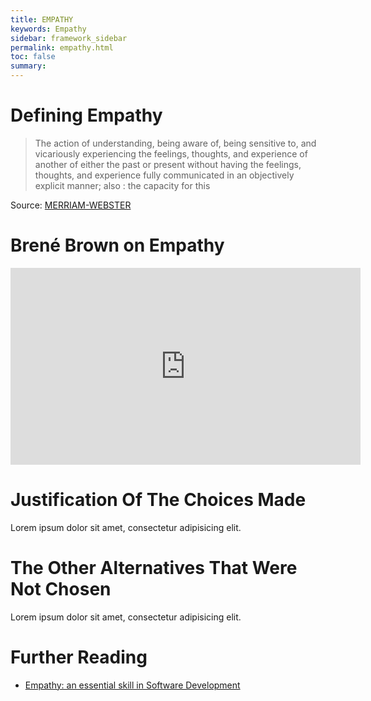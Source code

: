 ```yaml
---
title: EMPATHY
keywords: Empathy
sidebar: framework_sidebar
permalink: empathy.html
toc: false
summary:
---
```


# Defining Empathy
> The action of understanding, being aware of, being sensitive to, and vicariously experiencing the feelings, thoughts, and experience of another of either the past or present without having the feelings, thoughts, and experience fully communicated in an objectively explicit manner; also :   the capacity for this

Source: [MERRIAM-WEBSTER](http://www.merriam-webster.com/dictionary/empathy)

# Brené Brown on Empathy
<iframe width="560" height="315" src="https://www.youtube.com/embed/1Evwgu369Jw" frameborder="0" allowfullscreen></iframe>

# Justification Of The Choices Made
Lorem ipsum dolor sit amet, consectetur adipisicing elit.

# The Other Alternatives That Were Not Chosen
Lorem ipsum dolor sit amet, consectetur adipisicing elit.

# Further Reading
* [Empathy: an essential skill in Software Development](http://codingwithempathy.com/2016/05/03/empathy-an-essential-skill-in-software-development/)
